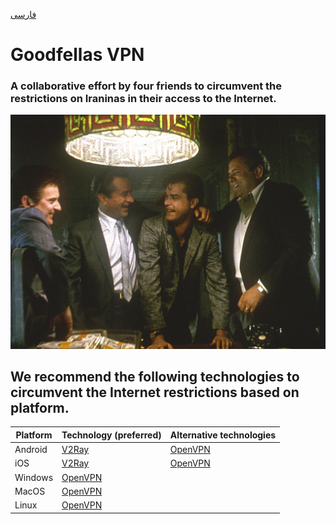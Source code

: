 [فارسی](./README_fa.md)

# Goodfellas VPN
### A collaborative effort by four friends to circumvent the restrictions on Iraninas in their access to the Internet.

![./Goodfellas.jpg](./Goodfellas.jpg)


## We recommend the following technologies to circumvent the Internet restrictions based on platform.
|Platform|Technology (preferred)|Alternative technologies|
|--|--|--|
|Android|[V2Ray](./V2Ray)|[OpenVPN](./OpenVPN)|
|iOS|[V2Ray](./V2Ray)|[OpenVPN](./OpenVPN)|
|Windows|[OpenVPN](./OpenVPN)
|MacOS|[OpenVPN](./OpenVPN)
|Linux|[OpenVPN](./OpenVPN)
